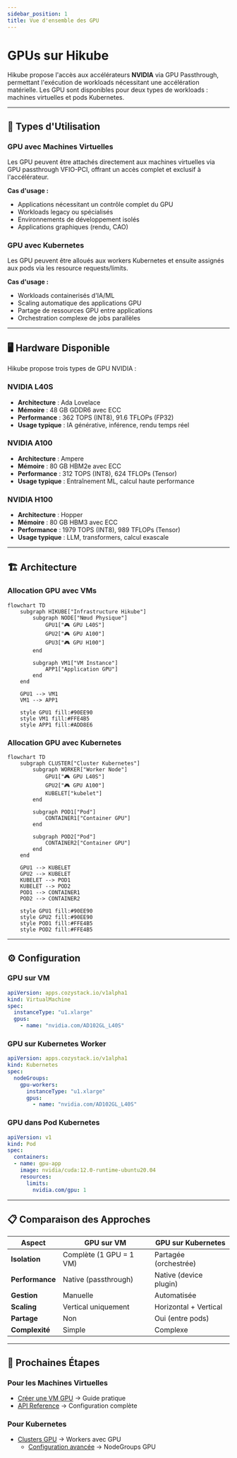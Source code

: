 ```yaml
---
sidebar_position: 1
title: Vue d'ensemble des GPU
---
```


# GPUs sur Hikube

Hikube propose l'accès aux accélérateurs **NVIDIA** via GPU Passthrough, permettant l'exécution de workloads nécessitant une accélération matérielle. Les GPU sont disponibles pour deux types de workloads : machines virtuelles et pods Kubernetes.

---

## 🎯 Types d'Utilisation

### **GPU avec Machines Virtuelles**
Les GPU peuvent être attachés directement aux machines virtuelles via GPU passthrough VFIO-PCI, offrant un accès complet et exclusif à l'accélérateur.

**Cas d'usage :**
- Applications nécessitant un contrôle complet du GPU
- Workloads legacy ou spécialisés
- Environnements de développement isolés
- Applications graphiques (rendu, CAO)

### **GPU avec Kubernetes**
Les GPU peuvent être alloués aux workers Kubernetes et ensuite assignés aux pods via les resource requests/limits.

**Cas d'usage :**
- Workloads containerisés d'IA/ML
- Scaling automatique des applications GPU
- Partage de ressources GPU entre applications
- Orchestration complexe de jobs parallèles

---

## 🖥️ Hardware Disponible

Hikube propose trois types de GPU NVIDIA :

### **NVIDIA L40S**
- **Architecture** : Ada Lovelace
- **Mémoire** : 48 GB GDDR6 avec ECC
- **Performance** : 362 TOPS (INT8), 91.6 TFLOPs (FP32)
- **Usage typique** : IA générative, inférence, rendu temps réel

### **NVIDIA A100**
- **Architecture** : Ampere
- **Mémoire** : 80 GB HBM2e avec ECC
- **Performance** : 312 TOPS (INT8), 624 TFLOPs (Tensor)
- **Usage typique** : Entraînement ML, calcul haute performance

### **NVIDIA H100**
- **Architecture** : Hopper
- **Mémoire** : 80 GB HBM3 avec ECC
- **Performance** : 1979 TOPS (INT8), 989 TFLOPs (Tensor)
- **Usage typique** : LLM, transformers, calcul exascale

---

## 🏗️ Architecture

### **Allocation GPU avec VMs**

```mermaid
flowchart TD
    subgraph HIKUBE["Infrastructure Hikube"]
        subgraph NODE["Nœud Physique"]
            GPU1["🎮 GPU L40S"]
            GPU2["🎮 GPU A100"]
            GPU3["🎮 GPU H100"]
        end
        
        subgraph VM1["VM Instance"]
            APP1["Application GPU"]
        end
    end
    
    GPU1 --> VM1
    VM1 --> APP1
    
    style GPU1 fill:#90EE90
    style VM1 fill:#FFE4B5
    style APP1 fill:#ADD8E6
```

### **Allocation GPU avec Kubernetes**

```mermaid
flowchart TD
    subgraph CLUSTER["Cluster Kubernetes"]
        subgraph WORKER["Worker Node"]
            GPU1["🎮 GPU L40S"]
            GPU2["🎮 GPU A100"]
            KUBELET["kubelet"]
        end
        
        subgraph POD1["Pod"]
            CONTAINER1["Container GPU"]
        end
        
        subgraph POD2["Pod"]
            CONTAINER2["Container GPU"]
        end
    end
    
    GPU1 --> KUBELET
    GPU2 --> KUBELET
    KUBELET --> POD1
    KUBELET --> POD2
    POD1 --> CONTAINER1
    POD2 --> CONTAINER2
    
    style GPU1 fill:#90EE90
    style GPU2 fill:#90EE90
    style POD1 fill:#FFE4B5
    style POD2 fill:#FFE4B5
```

---

## ⚙️ Configuration

### **GPU sur VM**
```yaml
apiVersion: apps.cozystack.io/v1alpha1
kind: VirtualMachine
spec:
  instanceType: "u1.xlarge"
  gpus:
    - name: "nvidia.com/AD102GL_L40S"
```

### **GPU sur Kubernetes Worker**
```yaml
apiVersion: apps.cozystack.io/v1alpha1
kind: Kubernetes
spec:
  nodeGroups:
    gpu-workers:
      instanceType: "u1.xlarge"
      gpus:
        - name: "nvidia.com/AD102GL_L40S"
```

### **GPU dans Pod Kubernetes**
```yaml
apiVersion: v1
kind: Pod
spec:
  containers:
  - name: gpu-app
    image: nvidia/cuda:12.0-runtime-ubuntu20.04
    resources:
      limits:
        nvidia.com/gpu: 1
```

---

## 📋 Comparaison des Approches

| **Aspect** | **GPU sur VM** | **GPU sur Kubernetes** |
|------------|----------------|------------------------|
| **Isolation** | Complète (1 GPU = 1 VM) | Partagée (orchestrée) |
| **Performance** | Native (passthrough) | Native (device plugin) |
| **Gestion** | Manuelle | Automatisée |
| **Scaling** | Vertical uniquement | Horizontal + Vertical |
| **Partage** | Non | Oui (entre pods) |
| **Complexité** | Simple | Complexe |

---

## 🚀 Prochaines Étapes

### **Pour les Machines Virtuelles**
- [Créer une VM GPU](./quick-start.md) → Guide pratique
- [API Reference](./api-reference.md) → Configuration complète

### **Pour Kubernetes**
- [Clusters GPU](../kubernetes/overview.md) → Workers avec GPU
  - [Configuration avancée](../kubernetes/api-reference.md) → NodeGroups GPU
 